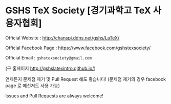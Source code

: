 ﻿# GSHS TeX Society [경기과학고 TeX 사용자협회]
Official Website : http://chanspi.ddns.net/gshs/LaTeX/ 

Official Facebook Page : https://www.facebook.com/gshstexsociety/

Official Email : `gshstexsociety@gmail.com`

(구 홈페이지 http://gshslatexintro.github.io/)

언제든지 문제점 제기 및 Pull Request 해도 좋습니다! (문제점 제기의 경우 facebook page 로 메신저도 사용 가능)

Issues and Pull Requests are always welcome! 
